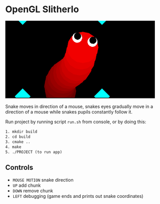 # OpenGL SlitherIo
![alt text](snake.png)

Snake moves in direction of a mouse, 
snakes eyes gradually move in a direction of a mouse 
while snakes pupils constantly follow it.

Run project by running script ```run.sh``` from console, or by doing this:

    1. mkdir build
    2. cd build
    3. cmake ..
    4. make
    5. ./PROJECT (to run app)


## Controls
- ```MOUSE MOTION``` snake direction
- ```UP``` add chunk 
- ```DOWN``` remove chunk
- ```LEFT``` debugging (game ends and prints out snake coordinates)

